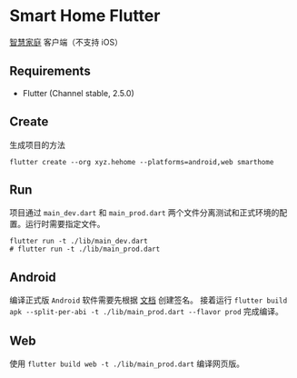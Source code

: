 # Smart Home Flutter

[智慧家庭](https://github.com/he0119/smart-home) 客户端（不支持 iOS）

## Requirements

- Flutter (Channel stable, 2.5.0)

## Create

生成项目的方法

```shell
flutter create --org xyz.hehome --platforms=android,web smarthome
```

## Run

项目通过 `main_dev.dart` 和 `main_prod.dart` 两个文件分离测试和正式环境的配置。运行时需要指定文件。

```shell
flutter run -t ./lib/main_dev.dart
# flutter run -t ./lib/main_prod.dart
```

## Android

编译正式版 `Android` 软件需要先根据 [文档](https://flutter.dev/docs/deployment/android) 创建签名。
接着运行 `flutter build apk --split-per-abi -t ./lib/main_prod.dart --flavor prod` 完成编译。

## Web

使用 `flutter build web -t ./lib/main_prod.dart` 编译网页版。
